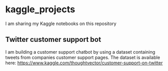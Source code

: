 # kaggle_projects
I am sharing my Kaggle notebooks on this repository


## Twitter customer support bot
I am building a customer support chatbot by using a dataset containing tweets from companies customer support pages.
The dataset is available here: https://www.kaggle.com/thoughtvector/customer-support-on-twitter
